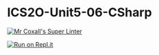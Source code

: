 # ICS2O-Unit5-06-CSharp

[![Mr Coxall's Super Linter](https://github.com/Timothy-Manwell/ICS2O-Unit5-06-CSharp/workflows/Mr%20Coxall's%20Super%20Linter/badge.svg)](https://github.com/Timothy-Manwell/ICS2O-Unit5-06-CSharp/actions/)

[![Run on Repl.it](https://repl.it/badge/github/Timothy-Manwell/ICS2O-Unit5-06-CSharp)](https://repl.it/github/Timothy-Manwell/ICS2O-Unit5-06-CSharp)
